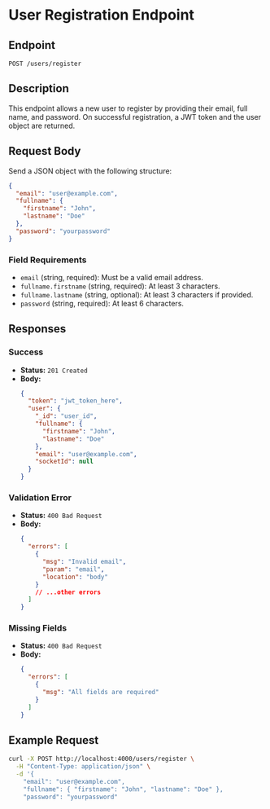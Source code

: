 # User Registration Endpoint

## Endpoint

`POST /users/register`

## Description

This endpoint allows a new user to register by providing their email, full name, and password. On successful registration, a JWT token and the user object are returned.

## Request Body

Send a JSON object with the following structure:

```json
{
  "email": "user@example.com",
  "fullname": {
    "firstname": "John",
    "lastname": "Doe"
  },
  "password": "yourpassword"
}
```

### Field Requirements

- `email` (string, required): Must be a valid email address.
- `fullname.firstname` (string, required): At least 3 characters.
- `fullname.lastname` (string, optional): At least 3 characters if provided.
- `password` (string, required): At least 6 characters.

## Responses

### Success

- **Status:** `201 Created`
- **Body:**
  ```json
  {
    "token": "jwt_token_here",
    "user": {
      "_id": "user_id",
      "fullname": {
        "firstname": "John",
        "lastname": "Doe"
      },
      "email": "user@example.com",
      "socketId": null
    }
  }
  ```

### Validation Error

- **Status:** `400 Bad Request`
- **Body:**
  ```json
  {
    "errors": [
      {
        "msg": "Invalid email",
        "param": "email",
        "location": "body"
      }
      // ...other errors
    ]
  }
  ```

### Missing Fields

- **Status:** `400 Bad Request`
- **Body:**
  ```json
  {
    "errors": [
      {
        "msg": "All fields are required"
      }
    ]
  }
  ```

## Example Request

```bash
curl -X POST http://localhost:4000/users/register \
  -H "Content-Type: application/json" \
  -d '{
    "email": "user@example.com",
    "fullname": { "firstname": "John", "lastname": "Doe" },
    "password": "yourpassword"